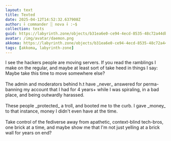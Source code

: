 ```yaml
---
layout: text
title: Texted
date: 2025-04-12T14:52:32.637908Z
author: ⸸ commander ░ nova ⸸ :~$
collection: texts
guid: https://labyrinth.zone/objects/b31ea6e0-ce94-4ecd-8535-48c72a44dbb0
avatar: /img/avatar/daemon.png
akkoma: https://labyrinth.zone/objects/b31ea6e0-ce94-4ecd-8535-48c72a44dbb0
tags: [akkoma, labyrinth-zone]
---
```


<p>I see the hackers people are moving servers. If you read the ramblings I make on the regular, and maybe at least sort of take heed in things I say: Maybe take this time to move somewhere else?<br><br>The admin and moderators behind h.t have _never_ answered for perma-banning my account that I had for 4 years+ while I was spiraling, in a bad place, and being outwardly harassed.<br><br>These people _protected_ a troll, and booted me to the curb. I gave _money_ to that instance, money I didn't even have at the time.<br><br>Take control of the fediverse away from apathetic, context-blind tech-bros, one brick at a time, and maybe show me that I'm not just yelling at a brick wall for years on end?</p>